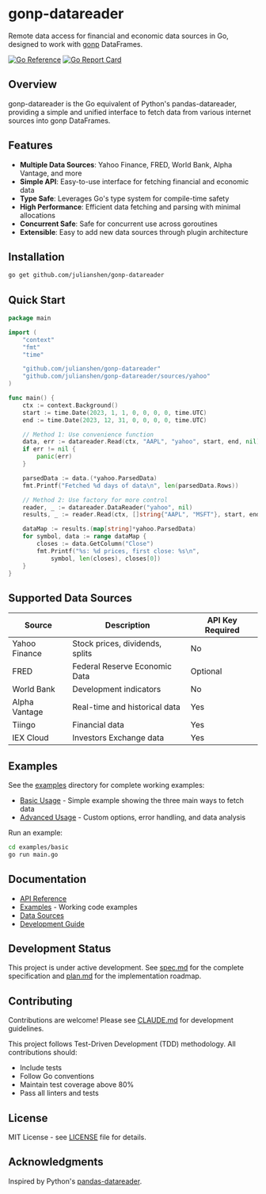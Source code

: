 # gonp-datareader

Remote data access for financial and economic data sources in Go, designed to work with [gonp](https://github.com/julianshen/gonp) DataFrames.

[![Go Reference](https://pkg.go.dev/badge/github.com/julianshen/gonp-datareader.svg)](https://pkg.go.dev/github.com/julianshen/gonp-datareader)
[![Go Report Card](https://goreportcard.com/badge/github.com/julianshen/gonp-datareader)](https://goreportcard.com/report/github.com/julianshen/gonp-datareader)

## Overview

gonp-datareader is the Go equivalent of Python's pandas-datareader, providing a simple and unified interface to fetch data from various internet sources into gonp DataFrames.

## Features

- **Multiple Data Sources**: Yahoo Finance, FRED, World Bank, Alpha Vantage, and more
- **Simple API**: Easy-to-use interface for fetching financial and economic data
- **Type Safe**: Leverages Go's type system for compile-time safety
- **High Performance**: Efficient data fetching and parsing with minimal allocations
- **Concurrent Safe**: Safe for concurrent use across goroutines
- **Extensible**: Easy to add new data sources through plugin architecture

## Installation

```bash
go get github.com/julianshen/gonp-datareader
```

## Quick Start

```go
package main

import (
    "context"
    "fmt"
    "time"

    "github.com/julianshen/gonp-datareader"
    "github.com/julianshen/gonp-datareader/sources/yahoo"
)

func main() {
    ctx := context.Background()
    start := time.Date(2023, 1, 1, 0, 0, 0, 0, time.UTC)
    end := time.Date(2023, 12, 31, 0, 0, 0, 0, time.UTC)

    // Method 1: Use convenience function
    data, err := datareader.Read(ctx, "AAPL", "yahoo", start, end, nil)
    if err != nil {
        panic(err)
    }

    parsedData := data.(*yahoo.ParsedData)
    fmt.Printf("Fetched %d days of data\n", len(parsedData.Rows))

    // Method 2: Use factory for more control
    reader, _ := datareader.DataReader("yahoo", nil)
    results, _ := reader.Read(ctx, []string{"AAPL", "MSFT"}, start, end)

    dataMap := results.(map[string]*yahoo.ParsedData)
    for symbol, data := range dataMap {
        closes := data.GetColumn("Close")
        fmt.Printf("%s: %d prices, first close: %s\n",
            symbol, len(closes), closes[0])
    }
}
```

## Supported Data Sources

| Source | Description | API Key Required |
|--------|-------------|------------------|
| Yahoo Finance | Stock prices, dividends, splits | No |
| FRED | Federal Reserve Economic Data | Optional |
| World Bank | Development indicators | No |
| Alpha Vantage | Real-time and historical data | Yes |
| Tiingo | Financial data | Yes |
| IEX Cloud | Investors Exchange data | Yes |

## Examples

See the [examples](./examples/) directory for complete working examples:

- [Basic Usage](./examples/basic/) - Simple example showing the three main ways to fetch data
- [Advanced Usage](./examples/advanced/) - Custom options, error handling, and data analysis

Run an example:
```bash
cd examples/basic
go run main.go
```

## Documentation

- [API Reference](https://pkg.go.dev/github.com/julianshen/gonp-datareader)
- [Examples](./examples/) - Working code examples
- [Data Sources](./docs/sources.md)
- [Development Guide](./CLAUDE.md)

## Development Status

This project is under active development. See [spec.md](./spec.md) for the complete specification and [plan.md](./plan.md) for the implementation roadmap.

## Contributing

Contributions are welcome! Please see [CLAUDE.md](./CLAUDE.md) for development guidelines.

This project follows Test-Driven Development (TDD) methodology. All contributions should:
- Include tests
- Follow Go conventions
- Maintain test coverage above 80%
- Pass all linters and tests

## License

MIT License - see [LICENSE](./LICENSE) file for details.

## Acknowledgments

Inspired by Python's [pandas-datareader](https://pandas-datareader.readthedocs.io/).
